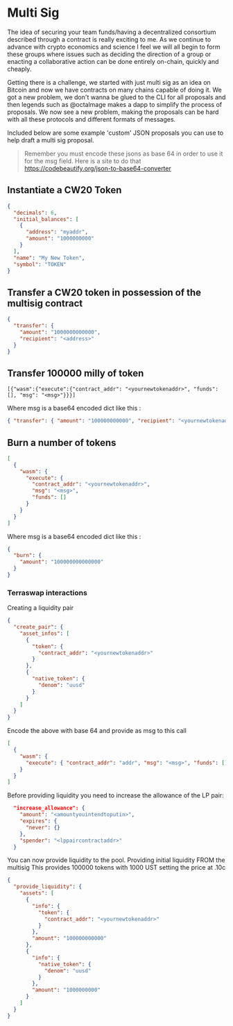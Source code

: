 # Multi Sig

The idea of securing your team funds/having a decentralized consortium described through a contract is really exciting to me. As we continue to advance with crypto economics and science I feel we will all begin to form these groups where issues such as deciding the direction of a group or enacting a collaborative action can be done entirely on-chain, quickly and cheaply.

Getting there is a challenge, we started with just multi sig as an idea on Bitcoin and now we have contracts on many chains capable of doing it. We got a new problem, we don't wanna be glued to the CLI for all proposals and then legends such as @octalmage makes a dapp to simplify the process of proposals. We now see a new problem, making the proposals can be hard with all these protocols and different formats of messages.

Included below are some example 'custom' JSON proposals you can use to help draft a multi sig proposal.

> Remember you must encode these jsons as base 64 in order to use it for the msg field. Here is a site to do that https://codebeautify.org/json-to-base64-converter

## Instantiate a CW20 Token

```json
{
  "decimals": 6,
  "initial_balances": [
    {
      "address": "myaddr",
      "amount": "1000000000"
    }
  ],
  "name": "My New Token",
  "symbol": "TOKEN"
}
```

## Transfer a CW20 token in possession of the multisig contract

```json
{
  "transfer": {
    "amount": "1000000000000",
    "recipient": "<address>"
  }
}
```

## Transfer 100000 milly of token

`[{"wasm":{"execute":{"contract_addr": "<yournewtokenaddr>", "funds":[], "msg": "<msg>"}}}]`

Where msg is a base64 encoded dict like this :

```json
{ "transfer": { "amount": "100000000000", "recipient": "<yournewtokenaddr>" } }
```

## Burn a number of tokens

```json
[
  {
    "wasm": {
      "execute": {
        "contract_addr": "<yournewtokenaddr>",
        "msg": "<msg>",
        "funds": []
      }
    }
  }
]
```

Where msg is a base64 encoded dict like this :

```json
{
  "burn": {
    "amount": "100000000000000"
  }
}
```

### Terraswap interactions

Creating a liquidity pair

```json
{
  "create_pair": {
    "asset_infos": [
      {
        "token": {
          "contract_addr": "<yournewtokenaddr>"
        }
      },
      {
        "native_token": {
          "denom": "uusd"
        }
      }
    ]
  }
}
```

Encode the above with base 64 and provide as msg to this call

```json
[
  {
    "wasm": {
      "execute": { "contract_addr": "addr", "msg": "<msg>", "funds": [] }
    }
  }
]
```

Before providing liquidity you need to increase the allowance of the LP pair:

```json
  "increase_allowance": {
    "amount": "<amountyouintendtoputin>",
    "expires": {
      "never": {}
    },
    "spender": "<lppaircontractaddr>"
  }

```

You can now provide liquidity to the pool. Providing initial liquidity FROM the multisig
This provides 100000 tokens with 1000 UST setting the price at .10c

```json
{
  "provide_liquidity": {
    "assets": [
      {
        "info": {
          "token": {
            "contract_addr": "<yournewtokenaddr>"
          }
        },
        "amount": "100000000000"
      },
      {
        "info": {
          "native_token": {
            "denom": "uusd"
          }
        },
        "amount": "1000000000"
      }
    ]
  }
}
```
